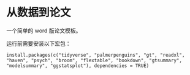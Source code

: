 # 从数据到论文

一个简单的 word 版论文模板。


运行前需要安装以下宏包：

`install.packages(c("tidyverse", "palmerpenguins", "gt", "readxl", "haven", "psych", "broom", "flextable", "bookdown", "gtsummary", "modelsummary", "ggstatsplot"), dependencies = TRUE)`

